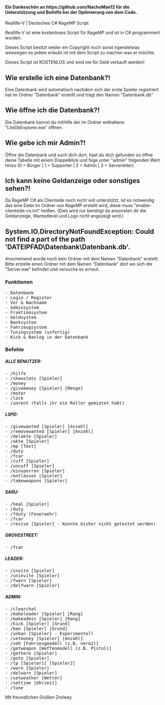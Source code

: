 <h4>Ein Dankeschön an https://github.com/NachoMan12 für die Unterstützung und Beihilfe bei der Optimierung von dem Code.</h4>

Reallife-V | Deutsches C# RageMP Script

Reallife-V ist eine kostenloses Script für RageMP und ist in C# programmiert wurden.

Dieses Script besitzt weder ein Copyright noch sonst irgendetwas weswegen es jedem erlaubt ist mit dem Script zu machen was er möchte.

Dieses Script ist KOSTENLOS und wird nie für Geld verkauft werden!

<h2>Wie erstelle ich eine Datenbank?!</h2>
Eine Datenbank wird automatisch nachdem sich der erste Spieler registriert hat im Ordner "Datenbank" erstellt und trägt den Namen "Datenbank.db"

<h2>Wie öffne ich die Datenbank?!</h2>
Die Datenbank kannst du mithilfe der im Ordner enthaltene "LiteDbExplorer.exe" öffnen.

<h2>Wie gebe ich mir Admin?!</h2>
Öffne die Datenbank und such dich dort, hast du dich gefunden so öffne deine Tabelle mit einem Doppelklick und füge unter "admin" folgenden Wert hinzu (0 = Bürger | 1 = Supporter | 2 = Admin | 3 = Serverleiter).

<h2>Ich kann keine Geldanzeige oder sonstiges sehen?!</h2>
Da RageMP C# als Clientside noch nicht voll unterstützt, ist es notwendig das eine Datei im Ordner von RageMP erstellt wird, diese muss "enable-clientside-cs.txt" heißen. (Dies wird nur benötigt da ansonsten dir die Geldanzeige, Wantedlevel und Logo nicht angezeigt wird.)

<h2>System.IO.DirectoryNotFoundException: Could not find a part of the path 'DATEIPFAD\Datenbank\Datenbank.db'.</h2>
Anscheinend wurde noch kein Ordner mit dem Namen "Datenbank" erstellt. Bitte erstelle einen Ordner mit dem Namen "Datenbank" dort wo sich die "Server.exe" befindet und versuche es erneut.

<h3>Funktionen</h3>
<pre>
- Datenbank
- Login / Register
- Vor & Nachname
- Adminsystem
- Fraktionsystem
- Geldsystem
- Banksystem
- Fahrzeugsystem
- Tuningsystem (unfertig)
- Kick & Banlog in der Datenbank
</pre>

<h3>Befehle</h3>

<h5>ALLE BENUTZER:</h5><pre>
- /hilfe
- /showstats [Spieler]
- /money
- /givemoney [Spieler] [Menge]
- /motor
- /lock
- /unrent (Falls ihr ein Roller gemietet habt)
</pre>
<h5>LSPD:</h5><pre>
- /givewanted [Spieler] [Anzahl]
- /removewanted [Spieler] [Anzahl]
- /delakte [Spieler]
- /akte [Spieler]
- /mp [Text]
- /duty
- /fcar
- /cuff [Spieler]
- /uncuff [Spieler]
- /einsperren [Spieler]
- /entlassen [Spieler]
- /takeweapons [Spieler]
</pre>
<h5>SARU:</h5><pre>
- /heal [Spieler]
- /duty
- /fduty (Feuerwehr)
- /fcar
- /revive [Spieler] - Konnte bisher nicht getestet werden!
</pre>
<h5>GROVESTREET:</h5><pre>
- /fcar
</pre>
<h5>LEADER:</h5><pre>
- /invite [Spieler]
- /uninvite [Spieler]
- /fwarn [Spieler]
- /delfwarn [Spieler]
</pre>
<h5>ADMIN:</h5><pre>
- /clearchat
- /makeleader [Spieler] [Rang]
- /makeadmin [Spieler] [Rang]
- /kick [Spieler] [Grund]
- /ban [Spieler] [Grund]
- /unban [Spieler] - Experimentell
- /setmoney [Spieler] [Anzahl]
- /veh [Fahrzeugmodell (z.B. nero2)]
- /getweapon [Waffenmodell (z.B. Pistol)]
- /gethere [Spieler]
- /goto [Spieler]
- /tp [Spieler1] [Spieler2]
- /warn [Spieler]
- /delwarn [Spieler]
- /setweather [Wetter]
- /settime [Uhrzeit]
- /tune
</pre>

Mit freundlichen Grüßen Zmileey
